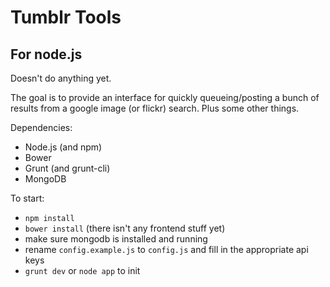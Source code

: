 # Tumblr Tools
## For node.js
Doesn't do anything yet.

The goal is to provide an interface for quickly queueing/posting a bunch of results from a google image (or flickr) search. Plus some other things.

Dependencies:
* Node.js (and npm)
* Bower
* Grunt (and grunt-cli)
* MongoDB

To start:
* `npm install`
* `bower install` (there isn't any frontend stuff yet)
* make sure mongodb is installed and running
* rename `config.example.js` to `config.js` and fill in the appropriate api keys
* `grunt dev` or `node app` to init